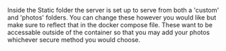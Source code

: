Inside the Static folder the server is set up to serve from both a 'custom' and 'photos' folders.  You can change these however you would like but make sure to reflect that in the docker compose file.  These want to be accessable outside of the container so that you may add your photos whichever secure method you would choose.